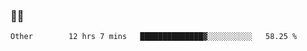 ### 👨‍💻

<!--START_SECTION:waka-->

```text
Other        12 hrs 7 mins   ██████████████▓░░░░░░░░░░   58.25 %
```

<!--END_SECTION:waka-->
